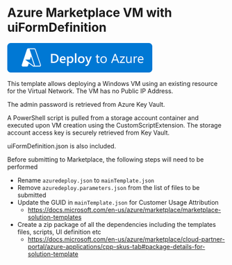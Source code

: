 # Azure Marketplace VM with uiFormDefinition

[![Deploy To Azure](https://github.com/gamullen/Custom-VM-Creation/blob/master/deploytoazure.svg?sanitize=true)](https://portal.azure.com/#create/Microsoft.Template/uri/https%3A%2F%2Fgithubproxy.azurewebsites.net%2Fapi%2FHttpTrigger%3Fgithuburi%3Dhttps%3A%2F%2Fraw.githubusercontent.com%2Fgamullen%2FCustom-VM-Creation%2Fmaster%2Fazuredeploy.json%3F/uiFormDefinitionUri/https%3A%2F%2Fgithubproxy.azurewebsites.net%2Fapi%2FHttpTrigger%3Fgithuburi%3Dhttps%3A%2F%2Fraw.githubusercontent.com%2Fgamullen%2FCustom-VM-Creation%2Fmaster%2FuiFormDefinition.json)

This template allows deploying a Windows VM using an existing resource for the Virtual Network.
The VM has no Public IP Address.

The admin password is retrieved from Azure Key Vault.

A PowerShell script is pulled from a storage account container and executed 
upon VM creation using the CustomScriptExtension.
The storage account access key is securely retrieved from Key Vault.

uiFormDefinition.json is also included.

Before submitting to Marketplace, the following steps will need to be performed

- Rename ```azuredeploy.json``` to ```mainTemplate.json```
- Remove ```azuredeploy.parameters.json``` from the list of files to be submitted
- Update the GUID in ```mainTemplate.json``` for Customer Usage Attribution
  - https://docs.microsoft.com/en-us/azure/marketplace/marketplace-solution-templates
- Create a zip package of all the dependencies including the templates files, scripts, UI definition etc
  - https://docs.microsoft.com/en-us/azure/marketplace/cloud-partner-portal/azure-applications/cpp-skus-tab#package-details-for-solution-template